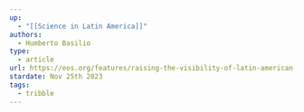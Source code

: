 ```yaml
---
up:
  - "[[Science in Latin America]]"
authors:
  - Humberto Basilio
type:
  - article
url: https://eos.org/features/raising-the-visibility-of-latin-american-science-portuguese
stardate: Nov 25th 2023
tags:
  - tribble
---
```


